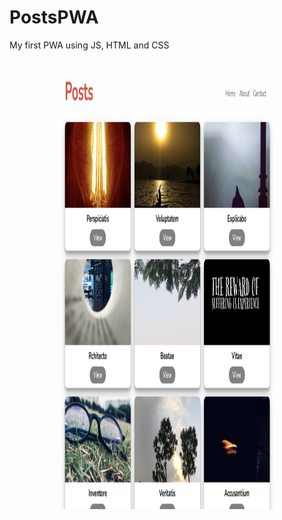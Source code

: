 # PostsPWA
My first PWA using JS, HTML and CSS<br><br><br>
<img src="https://github.com/hemangsharma/PostsPWA/blob/main/images/main.png" width="1050" height="700">
